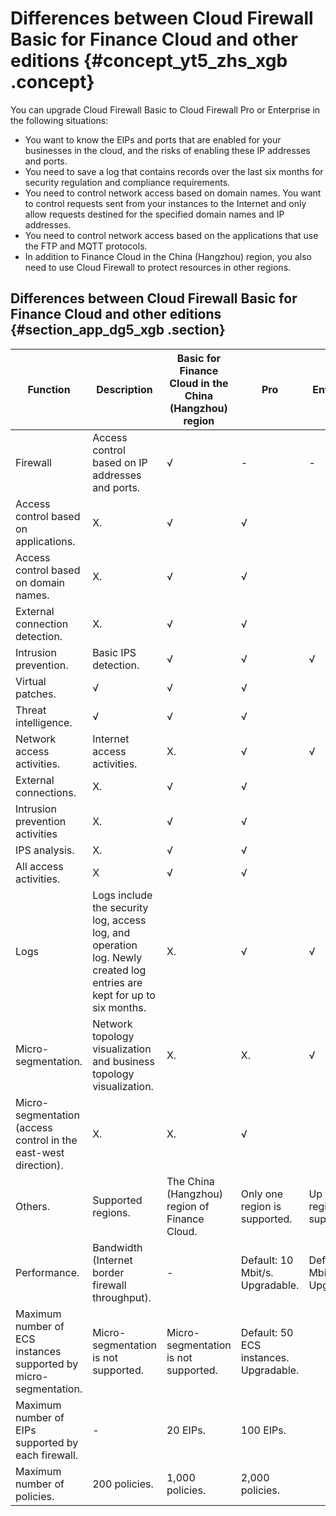 # Differences between Cloud Firewall Basic for Finance Cloud and other editions {#concept_yt5_zhs_xgb .concept}

You can upgrade Cloud Firewall Basic to Cloud Firewall Pro or Enterprise in the following situations:

-   You want to know the EIPs and ports that are enabled for your businesses in the cloud, and the risks of enabling these IP addresses and ports.
-   You need to save a log that contains records over the last six months for security regulation and compliance requirements.
-   You need to control network access based on domain names. You want to control requests sent from your instances to the Internet and only allow requests destined for the specified domain names and IP addresses.
-   You need to control network access based on the applications that use the FTP and MQTT protocols.
-   In addition to Finance Cloud in the China \(Hangzhou\) region, you also need to use Cloud Firewall to protect resources in other regions.

## Differences between Cloud Firewall Basic for Finance Cloud and other editions {#section_app_dg5_xgb .section}

|Function|Description|Basic for Finance Cloud in the China \(Hangzhou\) region|Pro|Enterprise|
|--------|-----------|--------------------------------------------------------|---|----------|
|Firewall|Access control based on IP addresses and ports.|√|-|-|
|Access control based on applications.|X.|√|√|
|Access control based on domain names.|X.|√|√|
|External connection detection.|X.|√|√|
|Intrusion prevention.|Basic IPS detection.|√|√|√|
|Virtual patches.|√|√|√|
|Threat intelligence.|√|√|√|
|Network access activities.|Internet access activities.|X.|√|√|
|External connections.|X.|√|√|
|Intrusion prevention activities|X.|√|√|
|IPS analysis.|X.|√|√|
|All access activities.|X|√|√|
|Logs|Logs include the security log, access log, and operation log. Newly created log entries are kept for up to six months.|X.|√|√|
|Micro-segmentation.|Network topology visualization and business topology visualization.|X.|X.|√|
|Micro-segmentation \(access control in the east-west direction\).|X.|X.|√|
|Others.|Supported regions.|The China \(Hangzhou\) region of Finance Cloud.|Only one region is supported.|Up to three regions are supported.|
|Performance.|Bandwidth \(Internet border firewall throughput\).|-|Default: 10 Mbit/s. Upgradable.|Default: 50 Mbit/s. Upgradable.|
|Maximum number of ECS instances supported by micro-segmentation.|Micro-segmentation is not supported.|Micro-segmentation is not supported.|Default: 50 ECS instances. Upgradable.|
|Maximum number of EIPs supported by each firewall.|-|20 EIPs.|100 EIPs.|
|Maximum number of policies.|200 policies.|1,000 policies.|2,000 policies.|


